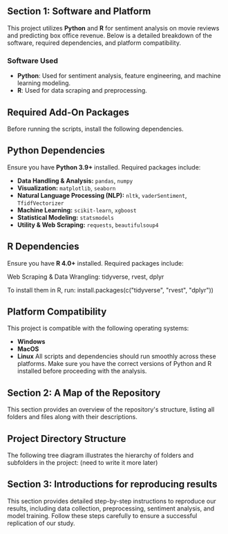 ## Section 1: Software and Platform

This project utilizes **Python** and **R** for sentiment analysis on movie reviews and predicting box office revenue. Below is a detailed breakdown of the software, required dependencies, and platform compatibility.

 ### Software Used
- **Python**: Used for sentiment analysis, feature engineering, and machine learning modeling.
- **R**: Used for data scraping and preprocessing.

## Required Add-On Packages
Before running the scripts, install the following dependencies.

## Python Dependencies
Ensure you have **Python 3.9+** installed. Required packages include:

- **Data Handling & Analysis:** `pandas`, `numpy`
- **Visualization:** `matplotlib`, `seaborn`
- **Natural Language Processing (NLP):** `nltk`, `vaderSentiment`, `TfidfVectorizer`
- **Machine Learning:** `scikit-learn`, `xgboost`
- **Statistical Modeling:** `statsmodels`
- **Utility & Web Scraping:** `requests`, `beautifulsoup4`

## R Dependencies
Ensure you have **R 4.0+** installed. Required packages include:

Web Scraping & Data Wrangling: tidyverse, rvest, dplyr

To install them in R, run:
install.packages(c("tidyverse", "rvest", "dplyr"))

## Platform Compatibility
This project is compatible with the following operating systems:

- **Windows**
- **MacOS**
- **Linux**
All scripts and dependencies should run smoothly across these platforms. Make sure you have the correct versions of Python and R installed before proceeding with the analysis.

## Section 2: A Map of the Repository

This section provides an overview of the repository's structure, listing all folders and files along with their descriptions.

## Project Directory Structure
The following tree diagram illustrates the hierarchy of folders and subfolders in the project:
(need to write it more later) 

## Section 3: Introductions for reproducing results 

This section provides detailed step-by-step instructions to reproduce our results, including data collection, preprocessing, sentiment analysis, and model training. Follow these steps carefully to ensure a successful replication of our study.


